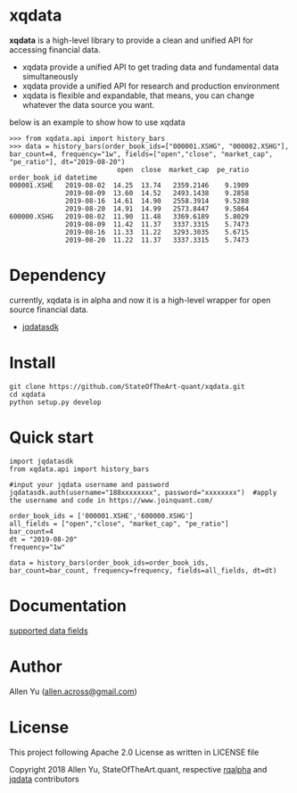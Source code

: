 # xqdata
**xqdata** is a high-level library to provide a clean and unified API for accessing financial data.
* xqdata provide a unified API to get trading data and fundamental data simultaneously
* xqdata provide a unified API for research and production environment
* xqdata is flexible and expandable, that means, you can change whatever the data source you want.

below is an example to show how to use xqdata
~~~
>>> from xqdata.api import history_bars
>>> data = history_bars(order_book_ids=["000001.XSHG", "000002.XSHG"], bar_count=4, frequency="1w", fields=["open","close", "market_cap", "pe_ratio"], dt="2019-08-20")
                           open  close  market_cap  pe_ratio
order_book_id datetime                                      
000001.XSHE   2019-08-02  14.25  13.74   2359.2146    9.1909
              2019-08-09  13.60  14.52   2493.1438    9.2858
              2019-08-16  14.61  14.90   2558.3914    9.5288
              2019-08-20  14.91  14.99   2573.8447    9.5864
600000.XSHG   2019-08-02  11.90  11.48   3369.6189    5.8029
              2019-08-09  11.42  11.37   3337.3315    5.7473
              2019-08-16  11.33  11.22   3293.3035    5.6715
              2019-08-20  11.22  11.37   3337.3315    5.7473
~~~

# Dependency
currently, xqdata is in alpha and now it is a high-level wrapper for open source financial data.
* [jqdatasdk](https://github.com/JoinQuant/jqdatasdk)

# Install
~~~
git clone https://github.com/StateOfTheArt-quant/xqdata.git
cd xqdata
python setup.py develop
~~~

# Quick start
~~~
import jqdatasdk
from xqdata.api import history_bars

#input your jqdata username and password
jqdatasdk.auth(username="188xxxxxxxx", password="xxxxxxxx")  #apply the username and code in https://www.joinquant.com/

order_book_ids = ['000001.XSHE','600000.XSHG']
all_fields = ["open","close", "market_cap", "pe_ratio"]
bar_count=4
dt = "2019-08-20"
frequency="1w"

data = history_bars(order_book_ids=order_book_ids, bar_count=bar_count, frequency=frequency, fields=all_fields, dt=dt)
~~~

# Documentation
[supported data fields](docs/supported_financial_fields.md)

# Author
Allen Yu (allen.across@gmail.com)

# License
This project following Apache 2.0 License as written in LICENSE file

Copyright 2018 Allen Yu, StateOfTheArt.quant, respective [rqalpha](https://github.com/ricequant/rqalpha) and [jqdata](https://github.com/JoinQuant/jqdatasdk) contributors


